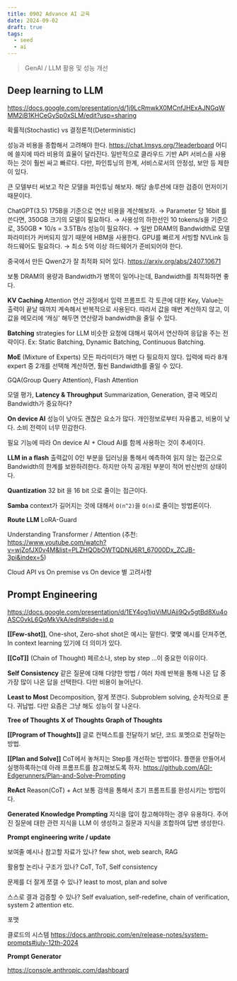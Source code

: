 ```yaml
---
title: 0902 Advance AI 교육
date: 2024-09-02
draft: true
tags:
  - seed
  - ai
---
```


> GenAI / LLM 활용 및 성능 개선


## Deep learning to LLM
https://docs.google.com/presentation/d/1j9LcRmwkX0MCnfJHExAJNGqWMM2jB1KHCeGySp0xSLM/edit?usp=sharing

확률적(Stochastic) vs 결정론적(Deterministic)

성능과 비용을 종합해서 고려해야 한다.
https://chat.lmsys.org/?leaderboard
어디에 쓸지에 따라 비용의 효율이 달라진다. 일반적으로 클라우드 기반 API 서비스을 사용하는 것이 훨씬 싸고 빠르다. 다만, 파인튜닝의 한계, 서비스로서의 안정성, 보안 등 제한이 있다.

큰 모델부터 써보고 작은 모델을 파인튜닝 해보자.
해당 솔루션에 대한 검증이 먼저이기 때문이다.

ChatGPT(3.5) 175B을 기준으로 연산 비용을 계산해보자.
→ Parameter 당 16bit 를 쓴다면, 350GB 크기의 모델이 필요하다.
→ 사용성의 하한선인 10 tokens/s을 기준으로, 350GB * 10/s = 3.5TB/s 성능이 필요하다.
→ 일반 DRAM의 Bandwidth로 모델 파라미터가 커버되지 않기 때문에 HBM을 사용한다. GPU를 빠르게 서빙할 NVLink 등 하드웨어도 필요하다.
→ 최소 5억 이상 하드웨어가 준비되어야 한다.

중국에서 만든 Qwen2가 잘 최적화 되어 있다.
https://arxiv.org/abs/2407.10671

보통 DRAM의 용량과 Bandwidth가 병목이 일어나는데, Bandwidth를 최적화하면 좋다.

**KV Caching**
Attention 연산 과정에서 입력 프롬프트 각 토큰에 대한 Key, Value는 출력이 끝날 때까지 계속해서 반복적으로 사용된다. 따라서 값을 매번 계산하지 않고, 이 값을 메모리에 ‘캐싱' 해두면 연산량과 bandwidth을 줄일 수 있다.

**Batching** strategies for LLM
비슷한 요청에 대해서 묶어서 연산하여 응답을 주는 전략이다.
Ex: Static Batching, Dynamic Batching, Continuous Batching.

**MoE** (Mixture of Experts)
모든 파라미터가 매번 다 필요하지 않다.
입력에 따라 8개 expert 중 2개를 선택해 계산하면, 훨씬 Bandwidth를 줄일 수 있다.

GQA(Group Query Attention), Flash Attention 

모델 평가, **Latency & Throughput**
Summarization, Generation, 결국 메모리 Bandwidth가 중요하다?

**On device AI**
성능이 낮아도 괜찮은 요소가 많다. 개인정보로부터 자유롭고, 비용이 낮다.
소비 전력이 너무 민감한다.

필요 기능에 따라 On device AI + Cloud AI를 함께 사용하는 것이 추세이다.

**LLM in a flash**
출력값이 0인 부분을 딥러닝을 통해서 예측하여 읽지 않는 접근으로 Bandwidth의 한계를 보완하려한다. 하지만 아직 공개된 부분이 적어 반신반의 상태이다.

**Quantization**
32 bit 을 16 bit 으로 줄이는 접근이다.

**Samba**
context가 길어지는 것에 대해서 `O(n^2)`을  `O(n)`로 줄이는 방법론이다.

**Route LLM**
LoRA-Guard

Understanding Transformer / Attention 
(추천: https://www.youtube.com/watch?v=wjZofJX0v4M&list=PLZHQObOWTQDNU6R1_67000Dx_ZCJB-3pi&index=5)

Cloud API vs On premise vs On device 별 고려사항


## Prompt Engineering
https://docs.google.com/presentation/d/1EY4og1jqViMUAjj9Qv5gtBd8Xu4oASC0vkL6QqMkVkA/edit#slide=id.p

**[[Few-shot]]**, One-shot, Zero-shot
shot은 예시는 말한다.
몇몇 예시를 던져주면, In context learning 있기에 더 의미가 있다.

**[[CoT]]** (Chain of Thought)
페르소나, step by step ...이 중요한 이유이다.

**Self Consistency**
같은 질문에 대해 다양한 방법 / 여러 차례 반복을 통해 나온 답 중 가장 많이 나온 답을 선택한다.
다만 비용이 늘어난다.

**Least to Most**
Decomposition, 잘게 쪼갠다.
Subproblem solving, 순차적으로 푼다.
귀납법. 다만 요즘은 그냥 해도 성능이 잘 나온다.

**Tree of Thoughts**
**X of Thoughts**
**Graph of Thoughts**

**[[Program of Thoughts]]**
글로 컨텍스트를 전달하기 보단, 코드 포멧으로 전달하는 방법.

**[[Plan and Solve]]**
CoT에서 놓쳐지는 Step를 개선하는 방법이다.
플랜을 만들어서 실행하록하는데 아래 프롬프트를 참고해보도록 하자.
https://github.com/AGI-Edgerunners/Plan-and-Solve-Prompting

**ReAct**
Reason(CoT) + Act
보통 검색을 통해서 초기 프롬프트를 완성시키는 방법이다.

**Generated Knowledge Prompting**
지식을 많이 참고해야하는 경우 유용하다.
주어진 질문에 대한 관련 지식을 LLM 이 생성하고 질문과 지식을 조합하여 답변 생성한다.

**Prompt engineering write / update**

보여줄 예시나 참고할 자료가 있나?
few shot, web search, RAG

활용할 논리나 구조가 있나? 
CoT, ToT, Self consistency

문제를 더 잘게 쪼갤 수 있나?
least to most, plan and solve

스스로 결과 검증할 수 있나?
Self evaluation, self-redefine, chain of verification, system 2 attention etc.

포맷

클로드의 시스템 
https://docs.anthropic.com/en/release-notes/system-prompts#july-12th-2024

**Prompt Generator**

https://console.anthropic.com/dashboard